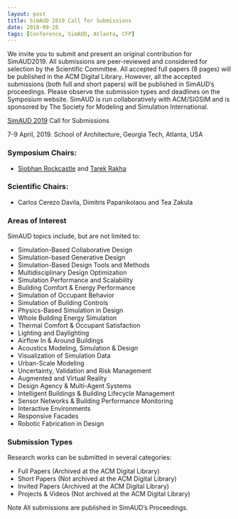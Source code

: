 ```yaml
---
layout: post
title: SimAUD 2019 Call for Submissions
date: 2018-09-28
tags: [Conference, SimAUD, Atlanta, CFP]
---
```


We invite you to submit and present an original contribution for SimAUD2019. All submissions are peer-reviewed and considered for selection by the Scientific Committee. All accepted full papers (8 pages) will be published in the ACM Digital Library. However, all the accepted submissions (both full  and short papers) will be published in SimAUD’s proceedings. Please observe the submission  types and deadlines on the Symposium website. SimAUD is run collaboratively with ACM/SIGSIM and is sponsored by The Society for Modeling and Simulation International.

[SimAUD 2019](http://simaud.org/2019/) Call for Submissions

7-9 April, 2019. School of Architecture, Georgia Tech, Atlanta, USA

### Symposium Chairs: 
* [Siobhan Rockcastle](mailto:srockcas@uoregon.edu) and [Tarek Rakha](mailto:trakha@syr.edu)

### Scientific Chairs: 
* Carlos Cerezo Davila, Dimitris Papanikolaou and Tea Zakula

### Areas of Interest
SimAUD topics include, but are not limited to:

* Simulation-Based Collaborative Design
* Simulation-based Generative Design
* Simulation-Based Design Tools and Methods
* Multidisciplinary Design Optimization
* Simulation Performance and Scalability
* Building Comfort & Energy Performance
* Simulation of Occupant Behavior
* Simulation of Building Controls
* Physics-Based Simulation in Design
* Whole Building Energy Simulation
* Thermal Comfort & Occupant Satisfaction
* Lighting and Daylighting
* Airflow In & Around Buildings
* Acoustics Modeling, Simulation & Design
* Visualization of Simulation Data
* Urban-Scale Modeling
* Uncertainty, Validation and Risk Management
* Augmented and Virtual Reality
* Design Agency & Multi-Agent Systems
* Intelligent Buildings & Building Lifecycle Management
* Sensor Networks & Building Performance Monitoring
* Interactive Environments
* Responsive Facades
* Robotic Fabrication in Design

### Submission Types
Research works can be submitted in several categories:

* Full Papers (Archived at the ACM Digital Library)
* Short Papers (Not archived at the ACM Digital Library)
* Invited Papers (Archived at the ACM Digital Library)
* Projects & Videos (Not archived at the ACM Digital Library)

Note All submissions are published in SimAUD’s Proceedings.
